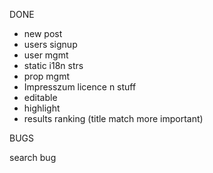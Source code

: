 DONE
* new post
* users signup
* user mgmt
* static i18n strs
* prop mgmt
* Impresszum licence n stuff
* editable
* highlight
* results ranking (title match more important)

BUGS

search bug

